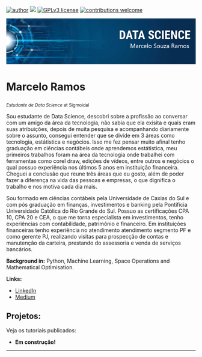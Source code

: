 [![author](https://img.shields.io/badge/author-marceloramos-red.svg)](https://www.linkedin.com/in/marcelo-ramos-cea-58901076/) [![](https://img.shields.io/badge/python-3.7+-blue.svg)](https://www.python.org/downloads/release/python-365/) [![GPLv3 license](https://img.shields.io/badge/License-GPLv3-blue.svg)](http://perso.crans.org/besson/LICENSE.html) [![contributions welcome](https://img.shields.io/badge/contributions-welcome-brightgreen.svg?style=flat)](https://github.com/Maarceeloo/sigmoidal_data_science)

<p align="center">
  <img src="banner.png" >
</p>

# Marcelo Ramos
<sub>*Estudante de Data Science* at Sigmoidal</sub>


Sou estudante de Data Science, descobri sobre a profissão ao conversar com um amigo da área da tecnologia, não sabia que ela exisita e quais eram suas atribuições, depois de muita pesquisa e acompanhando diariamente sobre o assunto, consegui entender que se divide em 3 áreas como tecnologia, estátistica e negócios. Isso me fez pensar muito afinal tenho graduação em ciências contábeis onde aprendemos estátistica, meu primeiros trabalhos foram na área da tecnologia onde trabalhei com ferramentas como corel draw, edições de vídeos, entre outros e negócios o qual possuo experiência nos últimos 5 anos em instituição financeira. Cheguei a conclusão que reune três áreas que eu gosto, além de poder fazer a diferença na vida das pessoas e empresas, o que dignifica o trabalho e nos motiva cada dia mais.

Sou formado em ciências contábeis pela Universidade de Caxias do Sul e com pós graduação em finanças, investimentos e banking pela Pontifícia Universidade Católica do Rio Grande do Sul. Possuo as certificações CPA 10, CPA 20 e CEA, o que me torna especialista em investimentos, tenho experiências com contabilidade, patrimônio e financeiro. Em instituições financeiras tenho experiência no atendimento atendimento segmento PF e como gerente PJ, realizando visitas para prospecção de contas e manutenção da carteira, prestando do assessoria e venda de serviços bancários.
 



**Background in:** Python, Machine Learning, Space Operations and Mathematical Optimisation.

**Links:**
* [LinkedIn](https://www.linkedin.com/in/marcelo-ramos-cea-58901076)
* [Medium](https://medium.com/@maarceeloo)


## Projetos:
Veja os tutoriais publicados:

* **Em construção!** 

---
